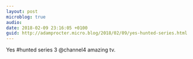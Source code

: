 ```yaml
---
layout: post
microblog: true
audio: 
date: 2018-02-09 23:16:05 +0100
guid: http://adamprocter.micro.blog/2018/02/09/yes-hunted-series.html
---
```

Yes #hunted series 3 @channel4 amazing tv. 
